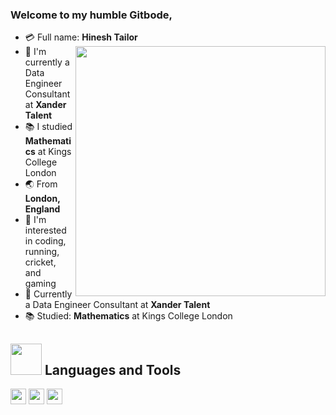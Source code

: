 ### Welcome to my humble Gitbode,

- :credit_card: Full name: **Hinesh Tailor** <img src="https://i.pinimg.com/originals/df/1a/ff/df1aff8395678d11b99b575f0e3b19d5.gif" width="400" align="right"/>
- :school: I'm currently a Data Engineer Consultant at **Xander Talent**
- :books: I studied **Mathematics** at Kings College London
- :earth_asia: From **London, England**
- :monocle_face: I'm interested in coding, running, cricket, and gaming
- :school: Currently a Data Engineer Consultant at **Xander Talent**
- :books: Studied: **Mathematics** at Kings College London


## <img src="https://media2.giphy.com/media/QssGEmpkyEOhBCb7e1/giphy.gif?cid=ecf05e47a0n3gi1bfqntqmob8g9aid1oyj2wr3ds3mg700bl&rid=giphy.gif" width="50px" height="50px"> Languages and Tools
<p>
<img src="https://cdn.jsdelivr.net/gh/devicons/devicon/icons/python/python-original.svg" height="25">
<img src="https://cdn.jsdelivr.net/gh/devicons/devicon/icons/visualstudio/visualstudio-plain.svg" height ="25" />
<img src="https://cdn.jsdelivr.net/gh/devicons/devicon/icons/git/git-original.svg" height ="25"/>


</p>




<br>
